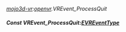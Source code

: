 _[mojo3d-vr](../../modules/mojo3d-vr/mojo3d-vr-module.md):[openvr](openvr:).VREvent\_ProcessQuit_
##### Const VREvent\_ProcessQuit:[EVREventType](../../modules/mojo3d-vr/openvr-evreventtype.md)
